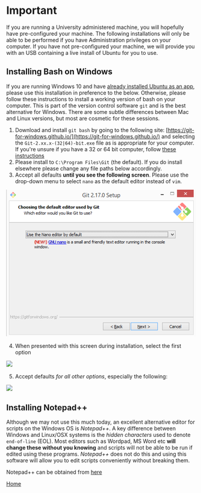 # Important

If you are running a University administered machine, you will hopefully have pre-configured your machine.
The following installations will only be able to be performed if you have Administration privileges on your computer.
If you have not pre-configured your machine, we will provide you with an USB containing a live install of Ubuntu for you to use.

## Installing Bash on Windows

If you are running Windows 10 and have [already installed Ubuntu as an app](https://tutorials.ubuntu.com/tutorial/tutorial-ubuntu-on-windows#0), please use this installation in preference to the below.
Otherwise, please follow these instructions to install a working version of bash on your computer.
This is part of the version control software `git` and is the best alternative for Windows.
There are some subtle differences between Mac and Linux versions, but most are cosmetic for these sessions.

1. Download and install `git bash` by going to the following site: [https://git-for-windows.github.io/](https://git-for-windows.github.io/) and selecting the `Git-2.xx.x-(32|64)-bit.exe` file as is appropriate for your computer.
If you're unsure if you have a 32 or 64 bit computer, follow [these instructions](https://www.lifewire.com/am-i-running-a-32-bit-or-64-bit-version-of-windows-2624475)
2. Please install to `C:\Program Files\Git` (the default). If you do install elsewhere please change any file paths below accordingly.
3. Accept all defaults **until you see the following screen**. Please use the drop-down menu to select `nano` as the default editor instead of `vim`.

![](../images/0_install_gitbash_nano.png)

4. When presented with this screen during installation, select the first option

![](https://blog.assembla.com/hs-fs/hub/365/file-2182891772-png/Blog/Git_on_windows_blog/Git_adjustPath.png?t=1505570223016)

5. Accept defaults *for all other options*, especially the following:

![](https://blog.assembla.com/hs-fs/hub/365/file-2181997909-png/Blog/Git_on_windows_blog/Git_Configure_LineEndings.png?t=1505570223016)


## Installing Notepad++

Although we may not use this much today, an excellent alternative editor for scripts on the Windows OS is *Notepad++*.
A key difference between Windows and Linux/OSX systems is the *hidden characters* used to denote `end-of-line` (EOL).
Most editors such as Wordpad, MS Word etc **will change these without you knowing** and scripts will not be able to be run if edited using these programs.
*Notepad++* does not do this and using this software will allow you to edit scripts conveniently without breaking them.

Notepad++ can be obtained from [here](https://notepad-plus-plus.org/download/v7.5.1.html)

[Home](../)
